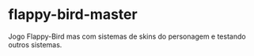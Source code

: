 # flappy-bird-master
Jogo Flappy-Bird mas com sistemas de skins do personagem e testando outros sistemas.

